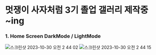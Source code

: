 # 멋쟁이 사자처럼 3기 졸업 갤러리 제작중 ~ing

### 1. Home Screen DarkMode / LightMode
![스크린샷 2023-10-30 오전 2 44 02](https://github.com/kangciu/SwiftUI_Study/assets/112779139/cd62b9f0-f207-4a58-a3f7-a05f0801971b)
![스크린샷 2023-10-30 오전 2 44 15](https://github.com/kangciu/SwiftUI_Study/assets/112779139/a032661a-c8b3-46ee-8eca-aa676452b26c)


